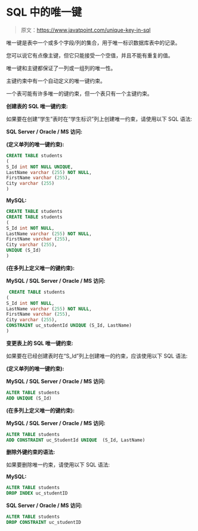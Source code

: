 # SQL 中的唯一键

> 原文：<https://www.javatpoint.com/unique-key-in-sql>

唯一键是表中一个或多个字段/列的集合，用于唯一标识数据库表中的记录。

您可以说它有点像主键，但它只能接受一个空值，并且不能有重复的值。

唯一键和主键都保证了一列或一组列的唯一性。

主键约束中有一个自动定义的唯一键约束。

一个表可能有许多唯一的键约束，但一个表只有一个主键约束。

**创建表的 SQL 唯一键约束:**

如果要在创建“学生”表时在“学生标识”列上创建唯一约束，请使用以下 SQL 语法:

**SQL Server / Oracle / MS 访问:**

**(定义单列的唯一键约束):**

```sql
CREATE TABLE students
(
S_Id int NOT NULL UNIQUE,
LastName varchar (255) NOT NULL,
FirstName varchar (255),
City varchar (255)
)

```

**MySQL:**

```sql
CREATE TABLE students
CREATE TABLE students
(
S_Id int NOT NULL,
LastName varchar (255) NOT NULL,
FirstName varchar (255),
City varchar (255),
UNIQUE (S_Id)
)

```

**(在多列上定义唯一的键约束):**

**MySQL / SQL Server / Oracle / MS 访问:**

```sql
 CREATE TABLE students
(
S_Id int NOT NULL,
LastName varchar (255) NOT NULL,
FirstName varchar (255),
City varchar (255),
CONSTRAINT uc_studentId UNIQUE (S_Id, LastName)
)

```

**变更表上的 SQL 唯一键约束:**

如果要在已经创建表时在“S_Id”列上创建唯一的约束，应该使用以下 SQL 语法:

**(定义单列的唯一键约束):**

**MySQL / SQL Server / Oracle / MS 访问:**

```sql
ALTER TABLE students
ADD UNIQUE (S_Id)

```

**(在多列上定义唯一的键约束):**

**MySQL / SQL Server / Oracle / MS 访问:**

```sql
ALTER TABLE students
ADD CONSTRAINT uc_StudentId UNIQUE  (S_Id, LastName)

```

**删除外键约束的语法:**

如果要删除唯一约束，请使用以下 SQL 语法:

**MySQL:**

```sql
ALTER TABLE students
DROP INDEX uc_studentID

```

**SQL Server / Oracle / MS 访问:**

```sql
ALTER TABLE students
DROP CONSTRAINT uc_studentID

```
